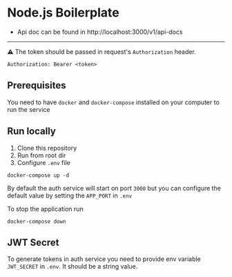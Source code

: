 # Node.js Boilerplate
- Api doc can be found in http://localhost:3000/v1/api-docs


----------------------------------------------------------------

⚠️ The token should be passed in request's `Authorization` header.

```
Authorization: Bearer <token>
```

## Prerequisites

You need to have `docker` and `docker-compose` installed on your computer to run the service

## Run locally

1. Clone this repository
1. Run from root dir
1. Configure `.env` file

```
docker-compose up -d
```

By default the auth service will start on port `3000` but you can configure
the default value by setting the `APP_PORT` in `.env`


To stop the application run

```
docker-compose down
```

## JWT Secret

To generate tokens in auth service you need to provide env variable
`JWT_SECRET` in `.env`. It should be a string value.



